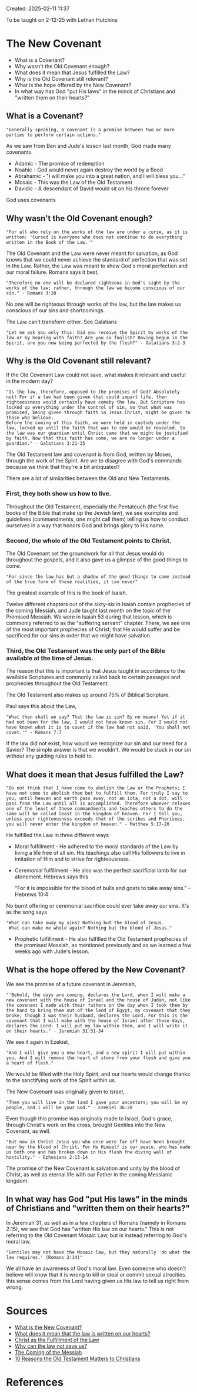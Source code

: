 Created: 2025-02-11 11:37

To be taught on 2-12-25 with Lethan Hutchins

# The New Covenant

- What is a Covenant?
- Why wasn't the Old Covenant enough?
- What does it mean that Jesus fulfilled the Law?
- Why is the Old Covenant still relevant?
- What is the hope offered by the New Covenant?
- In what way has God "put His laws" in the minds of Christians and "written them on their hearts?"

## What is a Covenant?

    "Generally speaking, a covenant is a promise between two or more parties to perform certain actions."

As we saw from Ben and Jude's lesson last month, God made many covenants.

- Adamic - The promise of redemption
- Noahic - God would never again destroy the world by a flood
- Abrahamic - "I will make you into a great nation, and I will bless you..."
- Mosaic - This was the Law of the Old Testament
- Davidic - A descendant of David would sit on his throne forever

God uses covenants

## Why wasn't the Old Covenant enough?

    "For all who rely on the works of the law are under a curse, as it is written: 'Cursed is everyone who does not continue to do everything written in the Book of the Law.'"

The Old Covenant and the Law were never meant for salvation, as God knows that we could never achieve the standard of perfection that was set in the Law. Rather, the Law was meant to show God's moral perfection and our moral failure. Romans says it best,

    "Therefore no one will be declared righteous in God's sight by the works of the law; rather, through the law we become conscious of our sin." - Romans 3:20

No one will be righteous through works of the law, but the law makes us conscious of our sins and shortcomings.

The Law can't transform either. See Galatians

    "Let me ask you only this: Did you receive the Spirit by works of the law or by hearing with faith? Are you so foolish? Having begun in the Spirit, are you now being perfected by the flesh?" - Galatians 3:2-3

## Why is the Old Covenant still relevant?

If the Old Covenant Law could not save, what makes it relevant and useful in the modern day?

    "Is the law, therefore, opposed to the promises of God? Absolutely not! For if a law had been given that could impart life, then righteousness would certainly have comeby the law. But Scripture has locked up everything under the control of sin, so that what was promised, being given through faith in Jesus Christ, might be given to those who believe.
    Before the coming of this faith, we were held in custody under the law, locked up until the faith that was to com would be revealed. So the law was our guardian until Christ came that we might be justified by faith. Now that this faith has come, we are no longer under a guardian." - Galatians 3:21-25

The Old Testament law and covenant is from God, written by Moses, through the work of the Spirit. Are we to disagree with God's commands because we think that they're a bit antiquated?

There are a lot of similarities between the Old and New Testaments.

### First, they both show us how to live.

Throughout the Old Testament, especially the Pentateuch (the first five books of the Bible that make up the Jewish law), we see examples and guidelines (commandments, one might call them) telling us how to conduct ourselves in a way that honors God and brings glory to His name.

### Second, the whole of the Old Testament points to Christ.

The Old Covenant set the groundwork for all that Jesus would do throughout the gospels, and it also gave us a glimpse of the good things to come.

    "For since the law has but a shadow of the good things to come instead of the true form of these realities, it can never"

The greatest example of this is the book of Isaiah.

Twelve different chapters out of the sixty-six in Isaiah contain prophecies of the coming Messiah, and Jude taught last month on the topic of the Promised Messiah. We were in Isaiah 53 during that lesson, which is commonly referred to as the "suffering servant" chapter. There, we see one of the most important prophecies of Christ; that He would suffer and be sacrificed for our sins in order that we might have salvation.

### Third, the Old Testament was the only part of the Bible available at the time of Jesus.

The reason that this is important is that Jesus taught in accordance to the available Scriptures and commonly called back to certain passages and prophecies throughout the Old Testament.

The Old Testament also makes up around 75% of Biblical Scripture.

Paul says this about the Law,

    "What then shall we say? That the law is sin? By no means! Yet if it had not been for the law, I would not have known sin. For I would not have known what it is to covet if the law had not said, 'You shall not covet.'" - Romans 7:7

If the law did not exist, how would we recognize our sin and our need for a Savior? The simple answer is that we wouldn't. We would be stuck in our sin without any guiding rules to hold to.

## What does it mean that Jesus fulfilled the Law?

    "Do not think that I have come to abolish the Law or the Prophets; I have not come to abolish them but to fulfill them. For truly I say to you, until heaven and earth pass away, not an iota, not a dot, will pass from the Law until all is accomplished. Therefore whoever relaxes one of the least of these commandments and teaches others to do the same will be called least in the kingdom of heaven. For I tell you, unless your righteousness exceeds that of the scribes and Pharisees, you will never enter the kingdom of heaven." - Matthew 5:17-20

He fulfilled the Law in three different ways

- Moral fulfillment - He adhered to the moral standards of the Law by living a life free of all sin. His teachings also call His followers to live in imitation of Him and to strive for righteousness.

- Ceremonial fulfillment - He also was the perfect sacrificial lamb for our atonement. Hebrews says this

  "For it is impossible for the blood of bulls and goats to take away sins." - Hebrews 10:4

No burnt offering or ceremonial sacrifice could ever take away our sins. It's as the song says

    "What can take away my sins? Nothing but the blood of Jesus.
     What can make me whole again? Nothing but the blood of Jesus."

- Prophetic fulfillment - He also fulfilled the Old Testament prophecies of the promised Messiah, as mentioned previously and as we learned a few weeks ago with Jude's lesson.

## What is the hope offered by the New Covenant?

We see the promise of a future covenant in Jeremiah,

    "'Behold, the days are coming, declares the Lord, when I will make a new covenant with the house of Israel and the house of Judah, not like the covenant I made with their fathers on the day when I took them by the hand to bring them out of the land of Egypt, my covenant that they broke, though I was their husband, declares the Lord. For this is the covenant that I will make with the house of Israel after those days, declares the Lord: I will put my law within them, and I will write it on their hearts." - Jeremiah 31:31-34

We see it again in Ezekiel,

    "And I will give you a new heart, and a new spirit I will put within you. And I will remove the heart of stone from your flesh and give you a heart of flesh."

We would be filled with the Holy Spirit, and our hearts would change thanks to the sanctifying work of the Spirit within us.

The New Covenant was originally given to Israel,

    "Then you will live in the land I gave your ancestors; you will be my people, and I will be your God." - Ezekiel 36:28

Even though this promise was originally made to Israel, God's grace, through Christ's work on the cross, brought Gentiles into the New Covenant, as well.

    "But now in Christ Jesus you who once were far off have been brought near by the blood of Christ. For He Himself is our peace, who has made us both one and has broken down in His flesh the diving wall of hostility." - Ephesians 2:13-14

The promise of the New Covenant is salvation and unity by the blood of Christ, as well as eternal life with our Father in the coming Messianic kingdom.

## In what way has God "put His laws" in the minds of Christians and "written them on their hearts?"

In Jeremiah 31, as well as in a few chapters of Romans (namely in Romans 2:15), we see that God has "written His law on our hearts." This is not referring to the Old Covenant Mosaic Law, but is instead referring to God's moral law.

    "Gentiles may not have the Mosaic law, but they naturally 'do what the law requires.' (Romans 2:14)"

We all have an awareness of God's moral law. Even someone who doesn't believe will know that it is wrong to kill or steal or commit sexual atrocities. this sense comes from the Lord having given us His law to tell us right from wrong.

# Sources

- [What is the New Covenant?](https://www.gotquestions.org/new-covenant.html)
- [What does it mean that the law is written on our hearts?](https://www.gotquestions.org/law-written-on-our-hearts.html)
- [Christ as the Fulfillment of the Law](https://biblehub.com/topical/c/christ_as_the_fulfillment_of_the_law.htm)
- [Why can the law not save us?](https://www.gotquestions.org/why-can-the-law-not-save-us.html)
- [The Coming of the Messiah](https://www.openbible.info/topics/the_coming_of_the_messiah)
- [10 Reasons the Old Testament Matters to Christians](https://www.crossway.org/articles/10-reasons-the-old-testament-matters-to-christians/)

# References
